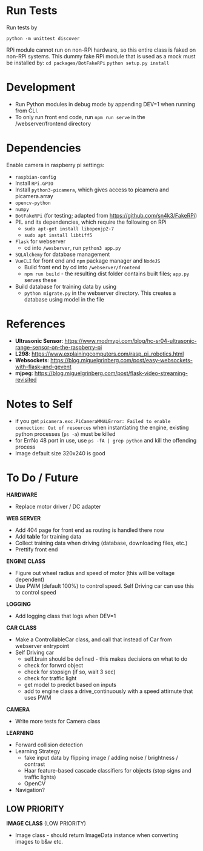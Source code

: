 # Run Tests
Run tests by
```
python -m unittest discover
```
RPi module cannot run on non-RPi hardware, so this entire class is faked on non-RPi systems. This dummy fake RPi module that is used as a mock must be installed by:
    `cd packages/BotFakeRPi`
    `python setup.py install`

# Development
- Run Python modules in debug mode by appending DEV=1 when running from CLI.
- To only run front end code, run `npm run serve` in the /webserver/frontend directory

# Dependencies
Enable camera in raspberry pi settings:
  - `raspbian-config`
  - Install `RPi.GPIO`
  - Install `python3-picamera`, which gives access to picamera and picamera.array
- `opencv-python`
- `numpy`
- `BotFakeRPi` (for testing; adapted from https://github.com/sn4k3/FakeRPi)
- PIL and its dependencies, which require the following on RPi
  - `sudo apt-get install libopenjp2-7`
  - `sudo apt install libtiff5`
- `Flask` for webserver
  - cd into `/wesberver`, run `python3 app.py`
- `SQLAlchemy` for database management
- `VueCLI` for front end and `npm` package manager and `NodeJS`
  - Build front end by cd into `/webserver/frontend`
  - `npm run build` - the resulting dist folder contains built files; `app.py` serves these
- Build database for training data by using
  - `python migrate.py` in the webserver directory. This creates a database using model in the file


# References
- **Ultrasonic Sensor**: https://www.modmypi.com/blog/hc-sr04-ultrasonic-range-sensor-on-the-raspberry-pi
- **L298**: https://www.explainingcomputers.com/rasp_pi_robotics.html
- **Websockets**: https://blog.miguelgrinberg.com/post/easy-websockets-with-flask-and-gevent
- **mjpeg**: https://blog.miguelgrinberg.com/post/flask-video-streaming-revisited

# Notes to Self
- if you get `picamera.exc.PiCameraMMALError: Failed to enable connection: Out of resources` when instantiating the engine, existing python processes (`ps -a`) must be killed
- for ErrNo 48 port in use, use `ps -fA | grep python` and kill the offending process
- Image default size 320x240 is good


# To Do / Future
**HARDWARE**
- Replace motor driver / DC adapter

**WEB SERVER**
- Add 404 page for front end as routing is handled there now
- Add **table** for training data
- Collect training data when driving (database, downloading files, etc.)
- Prettify front end

**ENGINE CLASS**
- Figure out wheel radius and speed of motor (this will be voltage dependent)
- Use PWM (default 100%) to control speed. Self Driving car can use this to control speed

**LOGGING**
- Add logging class that logs when DEV=1

**CAR CLASS**
- Make a ControllableCar class, and call that instead of Car from webserver entrypoint
- Self Driving car
    - self.brain should be defined - this makes decisions on what to do
    - check for forwrd object
    - check for stopsign (if so, wait 3 sec)
    - check for traffic light
    - get model to predict based on inputs 
    - add to engine class a drive_continuously with a speed attirnute that uses PWM

**CAMERA**
- Write more tests for Camera class

**LEARNING**
- Forward collision detection
- Learning Strategy
    - fake input data by flipping image / adding noise / brightness / contrast
    - Haar feature-based cascade classifiers for objects (stop signs and traffic lights)
    - OpenCV
- Navigation?


**LOW PRIORITY**
--------------------
**IMAGE CLASS** (LOW PRIORITY)
- Image class - should return ImageData instance when converting images to b&w etc.
